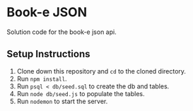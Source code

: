 # Book-e JSON

Solution code for the book-e json api.

## Setup Instructions

1. Clone down this repository and `cd` to the cloned directory.
1. Run `npm install`.
1. Run `psql < db/seed.sql` to create the db and tables.
1. Run `node db/seed.js` to populate the tables.
1. Run `nodemon` to start the server.